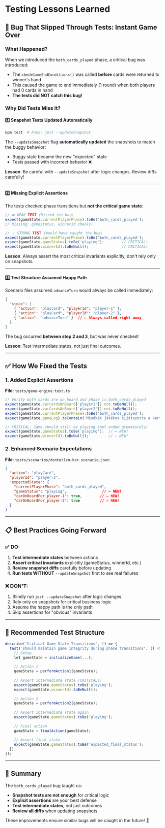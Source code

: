 # Testing Lessons Learned

## 🐛 Bug That Slipped Through Tests: Instant Game Over

### What Happened?

When we introduced the `both_cards_played` phase, a critical bug was introduced:
- The `checkGameEndConditions()` was called **before** cards were returned to winner's hand
- This caused the game to end immediately (1 round) when both players had 0 cards in hand
- **The tests did NOT catch this bug!**

### Why Did Tests Miss It?

#### 1️⃣ **Snapshot Tests Updated Automatically**

```bash
npm test  # Runs: jest --updateSnapshot
```

The `--updateSnapshot` flag **automatically updated** the snapshots to match the buggy behavior:
- Buggy state became the new "expected" state
- Tests passed with incorrect behavior ❌

**Lesson**: Be careful with `--updateSnapshot` after logic changes. Review diffs carefully!

---

#### 2️⃣ **Missing Explicit Assertions**

The tests checked phase transitions but **not the critical game state**:

```typescript
// ❌ WEAK TEST (Missed the bug)
expect(gameState.currentPlayerPhase).toBe('both_cards_played');
// Missing: gameStatus, winnerId checks!

// ✅ STRONG TEST (Would have caught the bug)
expect(gameState.currentPlayerPhase).toBe('both_cards_played');
expect(gameState.gameStatus).toBe('playing');        // CRITICAL!
expect(gameState.winnerId).toBeNull();               // CRITICAL!
```

**Lesson**: Always assert the most critical invariants explicitly, don't rely only on snapshots.

---

#### 3️⃣ **Test Structure Assumed Happy Path**

Scenario files assumed `advanceTurn` would always be called immediately:

```json
{
  "steps": [
    { "action": "playCard", "playerId": "player-1" },
    { "action": "playCard", "playerId": "player-2" },
    { "action": "advanceTurn" }  // ← Always called right away
  ]
}
```

The bug occurred **between step 2 and 3**, but was never checked!

**Lesson**: Test intermediate states, not just final outcomes.

---

## ✅ How We Fixed the Tests

### 1. Added Explicit Assertions

**File**: `tests/game-engine.test.ts`

```typescript
// Verify both cards are on board and phase is both_cards_played
expect(gameState.carCardsOnBoard['player1']).not.toBeNull();
expect(gameState.carCardsOnBoard['player2']).not.toBeNull();
expect(gameState.currentPlayerPhase).toBe('both_cards_played');
expect(gameState.gameLog).toContain('Mindkét játékos kijátszotta a kártyáját!');

// CRITICAL: Game should still be playing (not ended prematurely)
expect(gameState.gameStatus).toBe('playing');  // ← NEW!
expect(gameState.winnerId).toBeNull();         // ← NEW!
```

### 2. Enhanced Scenario Expectations

**File**: `tests/scenarios/dontetlen-kor.scenario.json`

```json
{
  "action": "playCard",
  "playerId": "player-2",
  "expectedState": {
    "currentPlayerPhase": "both_cards_played",
    "gameStatus": "playing",                // ← NEW!
    "carOnBoardFor_player-1": true,        // ← NEW!
    "carOnBoardFor_player-2": true         // ← NEW!
  }
}
```

---

## 📋 Best Practices Going Forward

### ✅ DO:
1. **Test intermediate states** between actions
2. **Assert critical invariants** explicitly (gameStatus, winnerId, etc.)
3. **Review snapshot diffs** carefully before updating
4. **Run tests WITHOUT** `--updateSnapshot` first to see real failures

### ❌ DON'T:
1. Blindly run `jest --updateSnapshot` after logic changes
2. Rely only on snapshots for critical business logic
3. Assume the happy path is the only path
4. Skip assertions for "obvious" invariants

---

## 🧪 Recommended Test Structure

```typescript
describe('Critical Game State Transitions', () => {
  test('should maintain game integrity during phase transitions', () => {
    // Setup
    let gameState = initializeGame(...);
    
    // Action 1
    gameState = performAction1(gameState);
    
    // Assert intermediate state (CRITICAL!)
    expect(gameState.gameStatus).toBe('playing');
    expect(gameState.winnerId).toBeNull();
    
    // Action 2
    gameState = performAction2(gameState);
    
    // Assert intermediate state again
    expect(gameState.gameStatus).toBe('playing');
    
    // Final action
    gameState = finalAction(gameState);
    
    // Assert final state
    expect(gameState.gameStatus).toBe('expected_final_status');
  });
});
```

---

## 🎯 Summary

The `both_cards_played` bug taught us:
- **Snapshot tests are not enough** for critical logic
- **Explicit assertions** are your best defense
- **Test intermediate states**, not just outcomes
- **Review all diffs** when updating snapshots

These improvements ensure similar bugs will be caught in the future! 🚀

